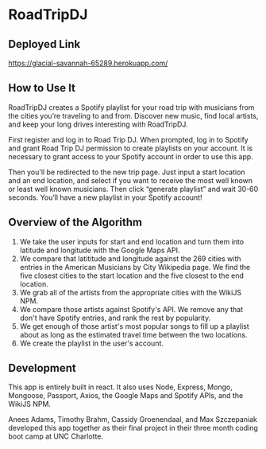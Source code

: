 # RoadTripDJ

## Deployed Link

https://glacial-savannah-65289.herokuapp.com/

## How to Use It

RoadTripDJ creates a Spotify playlist for your road trip with musicians from the cities you’re traveling to and from. Discover new music, find local artists, and keep your long drives interesting with RoadTripDJ.

First register and log in to Road Trip DJ. When prompted, log in to Spotify and grant Road Trip DJ permission to create playlists on your account. It is necessary to grant access to your Spotify account in order to use this app.

Then you'll be redirected to the new trip page. Just input a start location and an end location, and select if you want to receive the most well known or least well known musicians. Then click “generate playlist” and wait 30-60 seconds. You’ll have a new playlist in your Spotify account!

## Overview of the Algorithm

1. We take the user inputs for start and end location and turn them into latitude and longitude with the Google Maps API.
2. We compare that latititude and longitude against the 269 cities with entries in the American Musicians by City Wikipedia page. We find the five closest cities to the start location and the five closest to the end location.
3. We grab all of the artists from the appropriate cities with the WikiJS NPM.
4. We compare those artists against Spotify's API. We remove any that don't have Spotify entries, and rank the rest by popularity.
5. We get enough of those artist's most popular songs to fill up a playlist about as long as the estimated travel time between the two locations.
6. We create the playlist in the user's account.

## Development

This app is entirely built in react. It also uses Node, Express, Mongo, Mongoose, Passport, Axios, the Google Maps and Spotify APIs, and the WikiJS NPM.

Anees Adams, Timothy Brahm, Cassidy Groenendaal, and Max Szczepaniak developed this app together as their final project in their three month coding boot camp at UNC Charlotte.